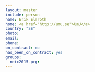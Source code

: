 ```yaml
---
layout: master
include: person
name: Erik Elmroth
home: <a href="http://umu.se">UmU</a>
country: "SE"
photo:
email:
phone:
on_contract: no
has_been_on_contract: yes
groups:
  neic2015-prg:
---
```

